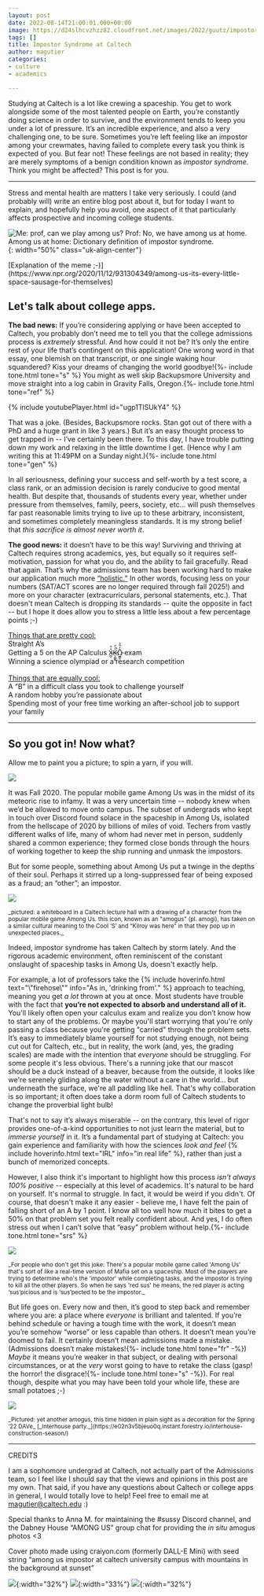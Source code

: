 ```yaml
---
layout: post
date: 2022-08-14T21:00:01.000+00:00
image: https://d24slhcvzhzz82.cloudfront.net/images/2022/guutz/impostor_title.png
tags: []
title: Impostor Syndrome at Caltech
author: magutier
categories:
- culture
- academics

---
```

Studying at Caltech is a lot like crewing a spaceship. You get to work alongside some of the most talented people on Earth, you’re constantly doing science in order to survive, and the environment tends to keep you under a lot of pressure. It’s an incredible experience, and also a very challenging one, to be sure. Sometimes you’re left feeling like an impostor among your crewmates, having failed to complete every task you think is expected of you. But fear not! These feelings are not based in reality; they are merely symptoms of a benign condition known as _impostor syndrome_. Think you might be affected? This post is for you.

***

Stress and mental health are matters I take very seriously. I could (and probably will) write an entire blog post about it, but for today I want to explain, and hopefully help you avoid, one aspect of it that particularly affects prospective and incoming college students.

![Me: prof, can we play among us? Prof: No, we have among us at home. Among us at home: Dictionary definition of impostor syndrome.](https://d24slhcvzhzz82.cloudfront.net/images/2022/guutz/impostor_meme.png){: width="50%" class="uk-align-center"}

<p class="uk-text-center" markdown=1>[Explanation of the meme ;-)](https://www.npr.org/2020/11/12/931304349/among-us-its-every-little-space-sausage-for-themselves)</p>

## Let's talk about college apps.

**The bad news:** If you’re considering applying or have been accepted to Caltech, you probably don’t need me to tell you that the college admissions process is _extremely_ stressful. And how could it not be? It’s only the entire rest of your life that’s contingent on this application! One wrong word in that essay, one blemish on that transcript, or one single waking hour squandered? Kiss your dreams of changing the world goodbye!{%- include tone.html tone="s" %} You might as well skip Backupsmore University and move straight into a log cabin in Gravity Falls, Oregon.{%- include tone.html tone="ref" %}

{% include youtubePlayer.html id="ugp1TlSUkY4" %}

That was a joke. (Besides, Backupsmore rocks. Stan got out of there with a PhD and a huge grant in like 3 years.) But it’s an easy thought process to get trapped in -- I’ve certainly been there. To this day, I have trouble putting down my work and relaxing in the little downtime I get. (Hence why I am writing this at 11:49PM on a Sunday night.){%- include tone.html tone="gen" %}

In all seriousness, defining your success and self-worth by a test score, a class rank, or an admission decision is rarely conducive to good mental health. But despite that, thousands of students every year, whether under pressure from themselves, family, peers, society, etc… will push themselves far past reasonable limits trying to live up to these arbitrary, inconsistent, and sometimes completely meaningless standards. It is my strong belief that _this sacrifice is almost never worth it_.

**The good news:** it doesn’t have to be this way! Surviving and thriving at Caltech requires strong academics, yes, but equally so it requires self-motivation, passion for what you do, and the ability to fail gracefully. Read that again. That’s why the admissions team has been working hard to make our application much more [“holistic.”](https://www.admissions.caltech.edu/apply/what-we-look-for/how-we-review) In other words, focusing less on your numbers (SAT/ACT scores are no longer required through fall 2025!) and more on your character (extracurriculars, personal statements, etc.). That doesn't mean Caltech is dropping its standards -- quite the opposite in fact -- but I hope it does allow you to stress a little less about a few percentage points ;-)

<p class="uk-text-center">
<u>Things that are pretty cool:</u>
<br>Straight A’s
<br>Getting a 5 on the AP Calculus X̶̪̖̒̊K̵̨͚̺͍̀̇̑̚Ω̵͖̳̖̃̓̎̔ exam
<br>Winning a science olympiad or a research competition
<br>
<br><u>Things that are equally cool:</u>
<br>A “B” in a difficult class you took to challenge yourself
<br>A random hobby you’re passionate about
<br>Spending most of your free time working an after-school job to support your family
</p>

***

## So you got in! Now what?

Allow me to paint you a picture; to spin a yarn, if you will.

![](https://d24slhcvzhzz82.cloudfront.net/images/2022/guutz/sussy.png)

It was Fall 2020. The popular mobile game Among Us was in the midst of its meteoric rise to infamy. It was a very uncertain time -- nobody knew when we’d be allowed to move onto campus. The subset of undergrads who kept in touch over Discord found solace in the spaceship in Among Us, isolated from the hellscape of 2020 by billions of miles of void. Techers from vastly different walks of life, many of whom had never met in person, suddenly shared a common experience; they formed close bonds through the hours of working together to keep the ship running and unmask the impostors.

But for some people, something about Among Us put a twinge in the depths of their soul. Perhaps it stirred up a long-suppressed fear of being exposed as a fraud; an “other”; an impostor.

![](https://d24slhcvzhzz82.cloudfront.net/images/2022/guutz/amogus_1.jpg)
<p class="uk-text-center" style="line-height: 1em;" markdown=1><small>_pictured: a whiteboard in a Caltech lecture hall with a drawing of a character from the popular mobile game Among Us. this icon, known as an "amogus" (pl. amogi), has taken on a similar cultural meaning to the Cool ‘S’ and “Kilroy was here” in that they pop up in unexpected places._</small></p>

Indeed, impostor syndrome has taken Caltech by storm lately. And the rigorous academic environment, often reminiscent of the constant onslaught of spaceship tasks in Among Us, doesn't exactly help.

For example, a lot of professors take the {% include hoverinfo.html text="\\"firehose\\"" info="As in, 'drinking from'." %} approach to teaching, meaning you get _a lot_ thrown at you at once. Most students have trouble with the fact that **you’re not expected to absorb and understand all of it.** You'll likely often open your calculus exam and realize you don’t know how to start any of the problems. Or maybe you'll start worrying that you're only passing a class because you're getting "carried" through the problem sets. It’s easy to immediately blame yourself for not studying enough, not being cut out for Caltech, etc., but in reality, the work (and, yes, the grading scales) are made with the intention that _everyone_ should be struggling. For some people it's less obvious. There's a running joke that our mascot should be a duck instead of a beaver, because from the outside, it looks like we're serenely gliding along the water without a care in the world… but underneath the surface, we're all paddling like hell. That's why collaboration is so important; it often does take a dorm room full of Caltech students to change the proverbial light bulb!

That's not to say it’s always miserable -- on the contrary, this level of rigor provides one-of-a-kind opportunities to not just learn the material, but to _immerse yourself_ in it. It’s a fundamental part of studying at Caltech: you gain experience and familiarity with how the sciences _look and feel_ {% include hoverinfo.html text="IRL" info="in real life" %}, rather than just a bunch of memorized concepts.

However, I also think it's important to highlight how this process _isn't always 100% positive_ -_-_ especially at this level of academics. It's natural to be hard on yourself. It's normal to struggle. In fact, it would be weird if you didn't. Of course, that doesn't make it any easier - believe me, I have felt the pain of falling short of an A by 1 point. I know all too well how much it bites to get a 50% on that problem set you felt really confident about. And yes, I do often stress out when I can’t solve that “easy” problem without help.{%- include tone.html tone="srs" %}

![](https://d24slhcvzhzz82.cloudfront.net/images/2022/guutz/amogus_4.jpg)
<p class="uk-text-center" style="line-height: 1em;" markdown=1><small>_For people who don't get this joke: There's a popular mobile game called 'Among Us' that's sort of like a real-time version of Mafia set on a spaceship. Most of the players are trying to determine who's the 'impostor' while completing tasks, and the impostor is trying to kill all the other players. So when he says 'red sus' he means, the red player is acting ‘sus’picious and is ‘sus’pected to be the impostor._</small></p>

But life goes on. Every now and then, it’s good to step back and remember where you are: a place where _everyone_ is brilliant and talented. If you’re behind schedule or having a tough time with the work, it doesn’t mean you’re somehow “worse” or less capable than others. It doesn’t mean you’re doomed to fail. It certainly doesn’t mean admissions made a mistake. (Admissions doesn’t make mistakes!{%- include tone.html tone="fr" -%}) _Maybe_ it means you’re weaker in that subject, or dealing with personal circumstances, or at the _very_ worst going to have to retake the class (gasp! the horror! the disgrace!{%- include tone.html tone="s" -%}). For real though, despite what you may have been told your whole life, these are small potatoes ;-)

![](https://d24slhcvzhzz82.cloudfront.net/images/2022/guutz/amogus_2.jpg)
<p class="uk-text-center" style="line-height: 1em;" markdown=1><small>_Pictured: yet another amogus, this time hidden in plain sight as a decoration for the Spring ‘22 DAVe_ [_Interhouse party._](https://e02n3v5bjeuo0q.instant.forestry.io/interhouse-construction-season/)</small></p>

***

CREDITS

I am a sophomore undergrad at Caltech, not actually part of the Admissions team, so I feel like I should say that the views and opinions in this post are my own. That said, if you have any questions about Caltech or college apps in general, I would totally love to help! Feel free to email me at [magutier@caltech.edu](mailto:magutier@caltech.edu) :)

Special thanks to Anna M. for maintaining the #sussy Discord channel, and the Dabney House “AMONG US” group chat for providing the _in situ_ amogus photos <3

Cover photo made using craiyon.com (formerly DALL-E Mini) with seed string “among us impostor at caltech university campus with mountains in the background at sunset”

![](https://d24slhcvzhzz82.cloudfront.net/images/2022/guutz/impostor_runner1.png){:width="32%"} ![](https://d24slhcvzhzz82.cloudfront.net/images/2022/guutz/amogus_3.jpg){:width="33%"} ![](https://d24slhcvzhzz82.cloudfront.net/images/2022/guutz/impostor_runner2.png){:width="32%"}